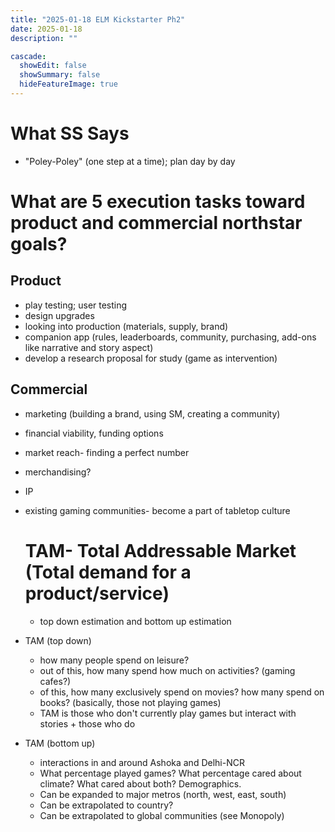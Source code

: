 ```yaml
---
title: "2025-01-18 ELM Kickstarter Ph2"
date: 2025-01-18
description: ""

cascade:
  showEdit: false
  showSummary: false
  hideFeatureImage: true
---
```


# What SS Says
- "Poley-Poley" (one step at a time); plan day by day

# What are 5 execution tasks toward product and commercial northstar goals?
  ## Product
  
  - play testing; user testing
  - design upgrades
  - looking into production (materials, supply, brand)
  - companion app (rules, leaderboards, community, purchasing, add-ons like narrative and story aspect)
  - develop a research proposal for study (game as intervention)

  ## Commercial
  
  - marketing (building a brand, using SM, creating a community)
  - financial viability, funding options
  - market reach- finding a perfect number
  - merchandising?
  - IP
  - existing gaming communities- become a part of tabletop culture

    # TAM- Total Addressable Market (Total demand for a product/service)

    - top down estimation and bottom up estimation
   - TAM (top down)
     - how many people spend on leisure?
     - out of this, how many spend how much on activities? (gaming cafes?)
     - of this, how many exclusively spend on movies? how many spend on books? (basically, those not playing games)
     - TAM is those who don't currently play games but interact with stories + those who do
  - TAM (bottom up)
      - interactions in and around Ashoka and Delhi-NCR
      - What percentage played games? What percentage cared about climate? What cared about both? Demographics.
      - Can be expanded to major metros (north, west, east, south)
      - Can be extrapolated to country?
      - Can be extrapolated to global communities (see Monopoly)
